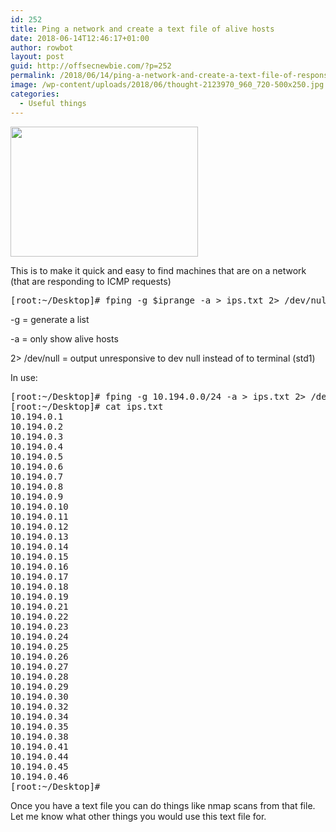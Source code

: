 ```yaml
---
id: 252
title: Ping a network and create a text file of alive hosts
date: 2018-06-14T12:46:17+01:00
author: rowbot
layout: post
guid: http://offsecnewbie.com/?p=252
permalink: /2018/06/14/ping-a-network-and-create-a-text-file-of-responsive-hosts/
image: /wp-content/uploads/2018/06/thought-2123970_960_720-500x250.jpg
categories:
  - Useful things
---
```

<img class="size-medium wp-image-264 aligncenter" src="https://i1.wp.com/offsecnewbie.com/wp-content/uploads/2018/06/thought-2123970_960_720.jpg?resize=300%2C208" alt="" width="300" height="208" srcset="https://i1.wp.com/offsecnewbie.com/wp-content/uploads/2018/06/thought-2123970_960_720.jpg?resize=300%2C208 300w, https://i1.wp.com/offsecnewbie.com/wp-content/uploads/2018/06/thought-2123970_960_720.jpg?resize=768%2C534 768w, https://i1.wp.com/offsecnewbie.com/wp-content/uploads/2018/06/thought-2123970_960_720.jpg?w=960 960w" sizes="(max-width: 300px) 100vw, 300px" data-recalc-dims="1" />

This is to make it quick and easy to find machines that are on a network (that are responding to ICMP requests)

<pre>[root:~/Desktop]# fping -g $iprange -a &gt; ips.txt 2&gt; /dev/null</pre>

-g = generate a list

-a = only show alive hosts

2> /dev/null = output unresponsive to dev null instead of to terminal (std1)

In use:

<pre>[root:~/Desktop]# fping -g 10.194.0.0/24 -a &gt; ips.txt 2&gt; /dev/null
[root:~/Desktop]# cat ips.txt 
10.194.0.1
10.194.0.2
10.194.0.3
10.194.0.4
10.194.0.5
10.194.0.6
10.194.0.7
10.194.0.8
10.194.0.9
10.194.0.10
10.194.0.11
10.194.0.12
10.194.0.13
10.194.0.14
10.194.0.15
10.194.0.16
10.194.0.17
10.194.0.18
10.194.0.19
10.194.0.21
10.194.0.22
10.194.0.23
10.194.0.24
10.194.0.25
10.194.0.26
10.194.0.27
10.194.0.28
10.194.0.29
10.194.0.30
10.194.0.32
10.194.0.34
10.194.0.35
10.194.0.38
10.194.0.41
10.194.0.44
10.194.0.45
10.194.0.46
[root:~/Desktop]#</pre>

Once you have a text file you can do things like nmap scans from that file. Let me know what other things you would use this text file for.